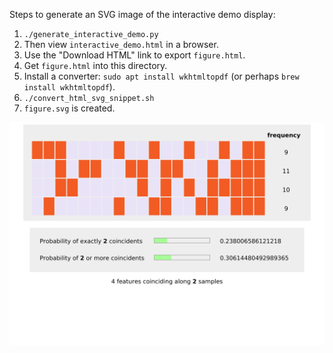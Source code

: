 Steps to generate an SVG image of the interactive demo display:

1. `./generate_interactive_demo.py`
2. Then view `interactive_demo.html` in a browser.
3. Use the "Download HTML" link to export `figure.html`.
4. Get `figure.html` into this directory.
5. Install a converter: `sudo apt install wkhtmltopdf` (or perhaps `brew install wkhtmltopdf`).
6. `./convert_html_svg_snippet.sh`
7. `figure.svg` is created.

![alttext](figure.svg)

